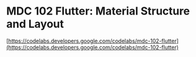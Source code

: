 # MDC 102 Flutter: Material Structure and Layout

[https://codelabs.developers.google.com/codelabs/mdc-102-flutter](https://codelabs.developers.google.com/codelabs/mdc-102-flutter)
